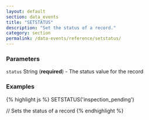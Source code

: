 ```yaml
---
layout: default
section: data_events
title: "SETSTATUS"
description: "Set the status of a record."
category: section
permalink: /data-events/reference/setstatus/
---
```


### Parameters

`status` String (__required__) - The status value for the record

### Examples

{% highlight js %}
SETSTATUS('inspection_pending')

// Sets the status of a record
{% endhighlight %}